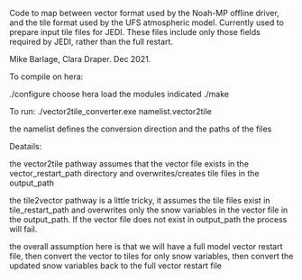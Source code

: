 Code to map between vector format used by the Noah-MP offline driver, and the tile format used by the UFS atmospheric model. Currently used to prepare input tile files for JEDI. These files include only those fields required by JEDI, rather than the full restart.

Mike Barlage, Clara Draper. Dec 2021.

To compile on hera: 

./configure
  choose hera
  load the modules indicated
./make 

To run: 
./vector2tile_converter.exe namelist.vector2tile

the namelist defines the conversion direction and the paths of the files

Deatails: 

the vector2tile pathway assumes that the vector file exists in the vector_restart_path directory and overwrites/creates tile files in the output_path

the tile2vector pathway is a little tricky, it assumes the tile files exist in tile_restart_path and overwrites only the snow variables in the vector file in the output_path. If the vector file does not exist in output_path the process will fail.

the overall assumption here is that we will have a full model vector restart file, then convert the vector to tiles for only snow variables, then convert the updated snow variables back to the full vector restart file
